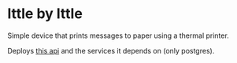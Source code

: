 # lttle by lttle

Simple device that prints messages to paper using a thermal printer.

Deploys [this api](https://github.com/lttle-cloud/lttle-by-lttle-api) and the services it depends on (only postgres).
